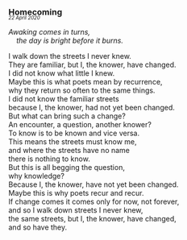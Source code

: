 ### Homecoming
<p style="margin:0; margin-top: -1.25rem">
  <em>
    <small><small>22 April 2020</small></small>
  </em>
</p>

*Awaking comes in turns,*  
&nbsp;&nbsp;&nbsp;&nbsp;*the day is bright before it burns.*

I walk down the streets I never knew.  
They are familiar, but I, the knower, have changed.  
I did not know what little I knew.  
Maybe this is what poets mean by recurrence,  
why they return so often to the same things.  
I did not know the familiar streets  
because I, the knower, had not yet been changed.  
But what can bring such a change?  
An encounter, a question, another knower?  
To know is to be known and vice versa.  
This means the streets must know me,  
and where the streets have no name  
there is nothing to know.  
But this is all begging the question,  
why knowledge?  
Because I, the knower, have not yet been changed.  
Maybe this is why poets recur and recur.  
If change comes it comes only for now, not forever,  
and so I walk down streets I never knew,  
the same streets, but I, the knower, have changed,  
and so have they.
